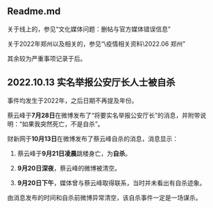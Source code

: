 Readme.md
--
关于线上的，参见“文化媒体问题：删帖与官方媒体错误信息”

关于2022年郑州以及相关的，参见“\疫情相关资料\2022.06 郑州”

其余较为严重事项记录于后。

2022.10.13  实名举报公安厅长人士被自杀
--
事件均发生于2022年，之后日期不再提及年份。

蔡云峰于**7月28日**在微博发布了“将要实名举报公安厅长”的消息，并附带说明：“如果我突然死亡，不是自杀”。

财新网于**10月13日**在微博发布了蔡云峰自杀的消息，消息显示：

1. 蔡云峰于**9月21日凌晨**跳楼身亡，为**自杀**。

2. **9月20日深夜**，蔡云峰的微博被清空。

3. **9月20日下午**，媒体曾与蔡云峰取得联系，当时并未看出有自杀迹象。

由消息发布的时间和自杀前微博异常清空，该自杀事件一定是一场谋杀。
